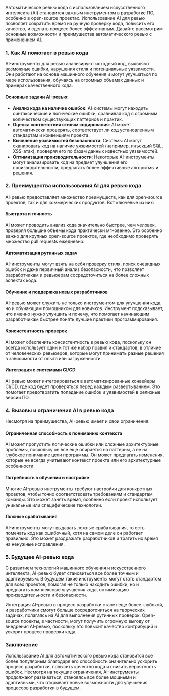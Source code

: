 Автоматическое ревью кода с использованием искусственного интеллекта (AI) становится важным инструментом в разработке ПО, особенно в open-source проектах. Использование AI для ревью позволяет сократить время на ручную проверку кода, повысить его качество, и сделать процесс более эффективным. Давайте рассмотрим основные возможности и преимущества автоматического ревью с применением AI.

### 1. **Как AI помогает в ревью кода**

AI-инструменты для ревью анализируют исходный код, выявляют возможные ошибки, нарушения стиля и потенциальные уязвимости. Они работают на основе машинного обучения и могут улучшаться по мере использования, обучаясь на огромных объемах данных и примерах качественного кода.

#### Основные задачи AI-ревью:

- **Анализ кода на наличие ошибок**: AI-системы могут находить синтаксические и логические ошибки, сравнивая код с огромным количеством существующих паттернов и практик.
- **Оценка соответствия стилям кодирования**: AI может автоматически проверять, соответствует ли код установленным стандартам и конвенциям проекта.
- **Выявление уязвимостей безопасности**: Системы AI могут сканировать код на наличие уязвимостей (например, инъекций SQL, XSS-атак), проверяя его по базам данных известных уязвимостей.
- **Оптимизация производительности**: Некоторые AI-инструменты могут анализировать код на предмет улучшения его производительности, предлагать более эффективные алгоритмы и решения.

### 2. **Преимущества использования AI для ревью кода**

AI-ревью предоставляет множество преимуществ, как для open-source проектов, так и для коммерческих продуктов. Вот ключевые из них:

#### Быстрота и точность

AI может проводить анализ кода значительно быстрее, чем человек, проверяя большие объемы кода практически мгновенно. Это особенно важно для крупных open-source проектов, где необходимо проверять множество pull requests ежедневно.

#### Автоматизация рутинных задач

AI-инструменты могут взять на себя проверку стиля, поиск очевидных ошибок и даже первичный анализ безопасности, что позволяет разработчикам и ревьюерам сосредоточиться на более сложных аспектах кода.

#### Обучение и поддержка новых разработчиков

AI-ревью может служить не только инструментом для улучшения кода, но и обучающим помощником для новичков. Инструмент подсказывает, что именно нужно улучшить и почему, что помогает начинающим разработчикам быстрее понять лучшие практики программирования.

#### Консистентность проверок

AI может обеспечить консистентность в ревью кода, поскольку он всегда использует один и тот же набор правил и стандартов, в отличие от человеческих ревьюеров, которые могут принимать разные решения в зависимости от опыта или загруженности.

#### Интеграция с системами CI/CD

AI-ревью может интегрироваться в автоматизированные конвейеры CI/CD, где код будет проверяться перед каждым развертыванием. Это помогает предотвратить попадание ошибок и уязвимостей в релизные версии ПО.

### 4. **Вызовы и ограничения AI в ревью кода**

Несмотря на преимущества, AI-ревью имеет и свои ограничения:

#### Ограниченная способность к пониманию контекста

AI может пропустить логические ошибки или сложные архитектурные проблемы, поскольку он все еще опирается на паттерны, а не на глубокое понимание цели программы. Он может предлагать изменения, которые не всегда учитывают контекст проекта или его архитектурные особенности.

#### Потребность в обучении и настройке

Многие AI-ревью инструменты требуют настройки для конкретных проектов, чтобы точно соответствовать требованиям и стандартам команды. Это может занять время, особенно если проект использует уникальные или специфические технологии.

#### Ложные срабатывания

AI-инструменты могут выдавать ложные срабатывания, то есть помечать код как ошибочный, хотя на самом деле он работает правильно. Это может раздражать разработчиков и тратить их время на ненужные исправления.

### 5. **Будущее AI-ревью кода**

С развитием технологий машинного обучения и искусственного интеллекта, AI-ревью будет становиться все более точным и адаптируемым. В будущем такие инструменты могут стать стандартом для всех проектов, помогая не только находить ошибки, но и предлагать комплексные улучшения кода, оптимизацию производительности и безопасности.

Интеграция AI-ревью в процесс разработки станет еще более глубокой, и разработчики смогут больше сосредоточиться на творческих задачах, полагаясь на AI для выполнения рутинных проверок. Open-source проекты, в частности, могут получить огромную выгоду от внедрения AI-ревью, поскольку это повысит качество контрибуций и ускорит процесс проверки кода.

### Заключение

Использование AI для автоматического ревью кода становится все более популярным благодаря его способности значительно ускорить процесс разработки, повысить качество кода и снизить вероятность ошибок. Несмотря на текущие ограничения, AI-инструменты продолжают развиваться, становясь все более мощными и адаптивными, что открывает новые возможности для улучшения процессов разработки в будущем.